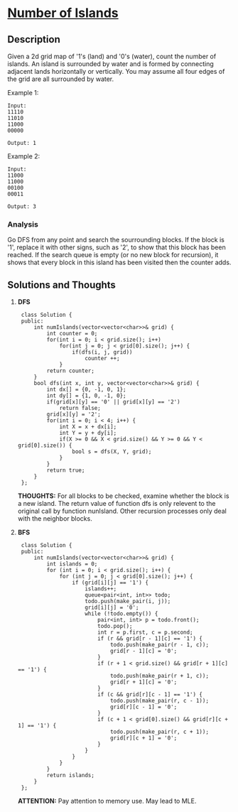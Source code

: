 # [Number of Islands](https://leetcode.com/problems/number-of-islands/)

## Description

Given a 2d grid map of '1's (land) and '0's (water), count the number of islands. An island is surrounded by water and is formed by connecting adjacent lands horizontally or vertically. You may assume all four edges of the grid are all surrounded by water.

Example 1:

    Input:
    11110
    11010
    11000
    00000

    Output: 1

Example 2:

    Input:
    11000
    11000
    00100
    00011

    Output: 3

### Analysis

Go DFS from any point and search the sourrounding blocks. If the block is '1', replace it with other signs, such as '2', to show that this block has been reached. If the search queue is empty (or no new block for recursion), it shows that every block in this island has been visited then the counter adds.

## Solutions and Thoughts

1. **DFS**

        class Solution {
        public:
            int numIslands(vector<vector<char>>& grid) {
                int counter = 0;
                for(int i = 0; i < grid.size(); i++)
                    for(int j = 0; j < grid[0].size(); j++) {
                        if(dfs(i, j, grid))
                            counter ++;
                    }
                return counter;
            }
            bool dfs(int x, int y, vector<vector<char>>& grid) {
                int dx[] = {0, -1, 0, 1};
                int dy[] = {1, 0, -1, 0};
                if(grid[x][y] == '0' || grid[x][y] == '2')
                    return false;
                grid[x][y] = '2';
                for(int i = 0; i < 4; i++) {
                    int X = x + dx[i];
                    int Y = y + dy[i];
                    if(X >= 0 && X < grid.size() && Y >= 0 && Y < grid[0].size()) {
                        bool s = dfs(X, Y, grid);
                    }
                }
                return true;
            }
        };
    **THOUGHTS:** For all blocks to be checked, examine whether the block is a new island. The return value of function dfs is only relevent to the original call by function nunIsland. Other recursion processes only deal with the neighbor blocks.

2. **BFS**

        class Solution {
        public:
            int numIslands(vector<vector<char>>& grid) {
                int islands = 0;
                for (int i = 0; i < grid.size(); i++) {
                    for (int j = 0; j < grid[0].size(); j++) {
                        if (grid[i][j] == '1') {
                            islands++;
                            queue<pair<int, int>> todo;
                            todo.push(make_pair(i, j));
                            grid[i][j] = '0';
                            while (!todo.empty()) {
                                pair<int, int> p = todo.front();
                                todo.pop();
                                int r = p.first, c = p.second;
                                if (r && grid[r - 1][c] == '1') {
                                    todo.push(make_pair(r - 1, c));
                                    grid[r - 1][c] = '0';
                                }
                                if (r + 1 < grid.size() && grid[r + 1][c] == '1') {
                                    todo.push(make_pair(r + 1, c));
                                    grid[r + 1][c] = '0';
                                }
                                if (c && grid[r][c - 1] == '1') {
                                    todo.push(make_pair(r, c - 1));
                                    grid[r][c - 1] = '0';
                                }
                                if (c + 1 < grid[0].size() && grid[r][c + 1] == '1') {
                                    todo.push(make_pair(r, c + 1));
                                    grid[r][c + 1] = '0';
                                }
                            }
                        }
                    }
                }
                return islands;
            }
        };
    **ATTENTION:** Pay attention to memory use. May lead to MLE.